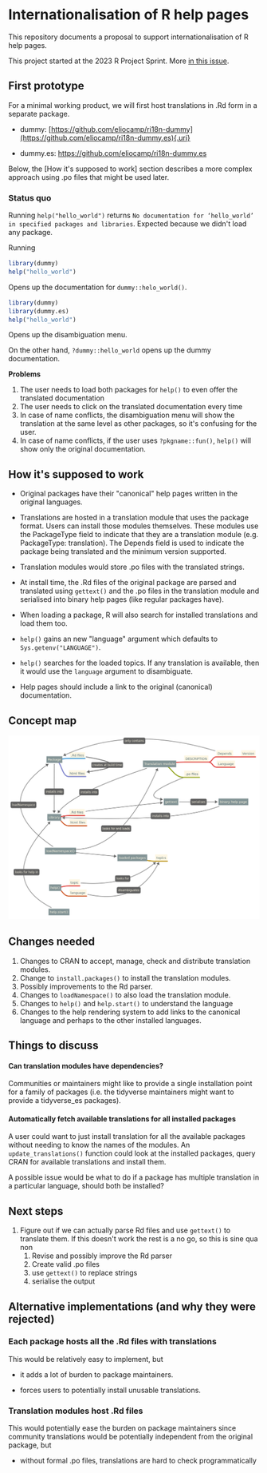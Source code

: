 # Internationalisation of R help pages

This repository documents a proposal to support internationalisation of R help pages.

This project started at the 2023 R Project Sprint.
More [in this issue](https://github.com/r-devel/r-project-sprint-2023/issues/35).

## First prototype

For a minimal working product, we will first host translations in .Rd form in a separate package.

-   dummy: [https://github.com/eliocamp/ri18n-dummy](https://github.com/eliocamp/ri18n-dummy.es){.uri}

-   dummy.es: <https://github.com/eliocamp/ri18n-dummy.es>

Below, the [How it's supposed to work] section describes a more complex approach using .po files that might be used later.

### Status quo

Running `help("hello_world")` returns `No documentation for ‘hello_world’ in specified packages and libraries`.
Expected because we didn't load any package.

Running

``` r
library(dummy)
help("hello_world")
```

Opens up the documentation for `dummy::helo_world()`.

``` r
library(dummy)
library(dummy.es)
help("hello_world")
```

Opens up the disambiguation menu.

On the other hand, `?dummy::hello_world` opens up the dummy documentation.

**Problems**

1.  The user needs to load both packages for `help()` to even offer the translated documentation
2.  The user needs to click on the translated documentation every time
3.  In case of name conflicts, the disambiguation menu will show the translation at the same level as other packages, so it's confusing for the user.
4.  In case of name conflicts, if the user uses `?pkgname::fun()`, `help()` will show only the original documentation.

## How it's supposed to work

-   Original packages have their "canonical" help pages written in the original languages.

-   Translations are hosted in a translation module that uses the package format.
    Users can install those modules themselves.
    These modules use the PackageType field to indicate that they are a translation module (e.g. PackageType: translation).
    The Depends field is used to indicate the package being translated and the minimum version supported.

-   Translation modules would store .po files with the translated strings.

-   At install time, the .Rd files of the original package are parsed and translated using `gettext()` and the .po files in the translation module and serialised into binary help pages (like regular packages have).

-   When loading a package, R will also search for installed translations and load them too.

-   `help()` gains an new "language" argument which defaults to `Sys.getenv("LANGUAGE")`.

-   `help()` searches for the loaded topics.
    If any translation is available, then it would use the `language` argument to disambiguate.

-   Help pages should include a link to the original (canonical) documentation.

## Concept map

![](notes/internationalisation.svg)

## Changes needed

1.  Changes to CRAN to accept, manage, check and distribute translation modules.
2.  Change to `install.packages()` to install the translation modules.
3.  Possibly improvements to the Rd parser.
4.  Changes to `loadNamespace()` to also load the translation module.
5.  Changes to `help()` and `help.start()` to understand the language
6.  Changes to the help rendering system to add links to the canonical language and perhaps to the other installed languages.

## Things to discuss

#### Can translation modules have dependencies?

Communities or maintainers might like to provide a single installation point for a family of packages (i.e. the tidyverse maintainers might want to provide a tidyverse_es packages).

#### Automatically fetch available translations for all installed packages

A user could want to just install translation for all the available packages without needing to know the names of the modules.
An `update_translations()` function could look at the installed packages, query CRAN for available translations and install them.

A possible issue would be what to do if a package has multiple translation in a particular language, should both be installed?

## Next steps

1.  Figure out if we can actually parse Rd files and use `gettext()` to translate them. If this doesn't work the rest is a no go, so this is sine qua non
    1.  Revise and possibly improve the Rd parser
    2.  Create valid .po files
    3.  use `gettext()` to replace strings
    4.  serialise the output

## Alternative implementations (and why they were rejected)

### Each package hosts all the .Rd files with translations

This would be relatively easy to implement, but

-   it adds a lot of burden to package maintainers.

-   forces users to potentially install unusable translations.

### Translation modules host .Rd files

This would potentially ease the burden on package maintainers since community translations would be potentially independent from the original package, but

-   without formal .po files, translations are hard to check programmatically
